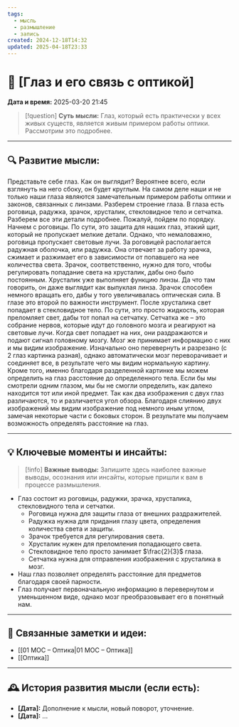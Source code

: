 ```yaml
---
tags:
  - мысль
  - размышление
  - запись
created: 2024-12-18T14:32
updated: 2025-04-18T23:33
---
```


# 💭  [Глаз и его связь с оптикой]

**Дата и время:** 2025-03-20 21:45

> [!question] **Суть мысли:**
> Глаз, который есть практически у всех живых существ, является живым примером работы оптики. Рассмотрим это подробнее.

---

## 🔍 Развитие мысли:

Представьте себе глаз. Как он выглядит? Вероятнее всего, если взглянуть на него сбоку, он будет круглым. На самом деле наши и не только наши глаза являются замечательным примером работы оптики и законов, связанных с линзами. 
Разберем строение глаза. В глаза есть роговица, радужка, зрачок, хрусталик, стекловидное тело и сетчатка. Разберем все эти детали подробнее. 
Пожалуй, пойдем по порядку. Начнем с роговицы. По сути, это защита для наших глаз, этакий щит, который не пропускает мелкие детали. Однако, что немаловажно, роговица пропускает световые лучи.
За роговицей располагается радужная оболочка, или радужка. Она отвечает за работу зрачка, сжимает и разжимает его в зависимости от попавшего на нее количества света.
Зрачок, соответственно, нужно для того, чтобы регулировать попадание света на хрусталик, дабы оно было постоянным.
Хрусталик уже выполняет функцию линзы. Да что там говорить, он даже выглядит как выпуклая линза. Зрачок способен немного вращать его, дабы у того увеличивалась оптическая сила. В глазе это второй по важности инструмент. 
После хрусталика свет попадает в стекловидное тело. По сути, это просто жидкость, которая преломляет свет, дабы тот попал на сетчатку. 
Сетчатка же – это собрание нервов, которые идут до головного мозга и реагируют на световые лучи. Когда свет попадает на них, они раздражаются и подают сигнал головному мозгу. Мозг же принимает информацию с них и мы видим изображение. Изначально оно перевернуть и разрезано (с 2 глаз картинка разная), однако автоматически мозг переворачивает и соединяет все, в результате чего мы видим нормальную картину. 
Кроме того, именно благодаря разделенной картинке мы можем определить на глаз расстояние до определенного тела. Если бы мы смотрели одним глазом, мы бы не смогли определить, как далеко находится тот или иной предмет. Так как два изображения с двух глаз различаются, то и различается угол обзора. Благодаря слиянию двух изображений мы видим изображение под немного иным углом, замечая некоторые части с боковых сторон. В результате мы получаем возможность определять расстояние на глаз.

---

## 💡 Ключевые моменты и инсайты:

> [!info] **Важные выводы:**
> Запишите здесь наиболее важные выводы, осознания или инсайты, которые пришли к вам в процессе размышления.

- Глаз состоит из роговицы, радужки, зрачка, хрусталика, стекловидного тела и сетчатки.
	- Роговица нужна для защиты глаза от внешних раздражителей. 
	- Радужка нужна для придания глазу цвета, определения количества света и защиты. 
	- Зрачок требуется для регулирования света. 
	- Хрусталик нужен для преломления попадающего света.
	- Стекловидное тело просто занимает $\frac{2}{3}$ глаза. 
	- Сетчатка нужна для отправления изображения с хрусталика в мозг.
- Наш глаз позволяет определять расстояние для предметов благодаря своей парности. 
- Глаз получает первоначальную информацию в перевернутом и уменьшенном виде, однако мозг преобразовывает его в понятный нам.

---

## 🔄 Связанные заметки и идеи:

- [[01 МОС – Оптика|01 МОС – Оптика]]
- [[Оптика]]

---

## 🕰️ История развития мысли (если есть):

* **[Дата]:**  Дополнение к мысли, новый поворот, уточнение.
* **[Дата]:**  ...
